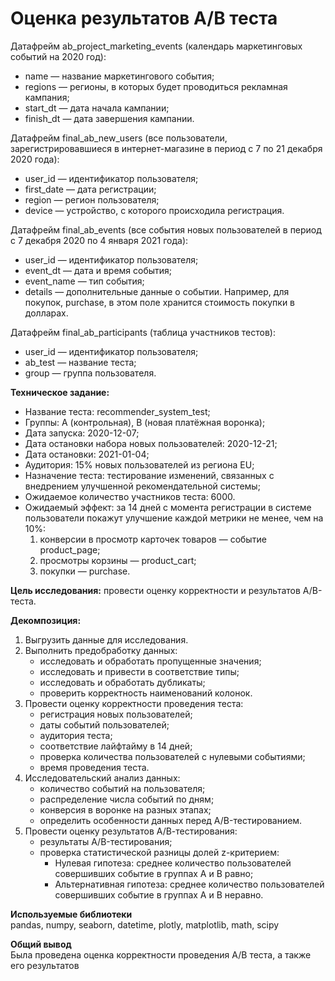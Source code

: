 # Оценка результатов А/В теста

Датафрейм ab_project_marketing_events (календарь маркетинговых событий на 2020 год):   
* name — название маркетингового события;  
* regions — регионы, в которых будет проводиться рекламная кампания;  
* start_dt — дата начала кампании;  
* finish_dt — дата завершения кампании.  

Датафрейм final_ab_new_users (все пользователи, зарегистрировавшиеся в интернет-магазине в период с 7 по 21 декабря 2020 года):  
* user_id — идентификатор пользователя;  
* first_date — дата регистрации;  
* region — регион пользователя;  
* device — устройство, с которого происходила регистрация.  

Датафрейм final_ab_events (все события новых пользователей в период с 7 декабря 2020 по 4 января 2021 года):   
* user_id — идентификатор пользователя;  
* event_dt — дата и время события;  
* event_name — тип события;  
* details — дополнительные данные о событии. Например, для покупок, purchase, в этом поле хранится стоимость покупки в долларах.  

Датафрейм final_ab_participants (таблица участников тестов):  
* user_id — идентификатор пользователя;  
* ab_test — название теста;  
* group — группа пользователя. 


**Техническое задание:**  
* Название теста: recommender_system_test;  
* Группы: А (контрольная), B (новая платёжная воронка);  
* Дата запуска: 2020-12-07;  
* Дата остановки набора новых пользователей: 2020-12-21;  
* Дата остановки: 2021-01-04;  
* Аудитория: 15% новых пользователей из региона EU;  
* Назначение теста: тестирование изменений, связанных с внедрением улучшенной рекомендательной системы;  
* Ожидаемое количество участников теста: 6000.  
* Ожидаемый эффект: за 14 дней с момента регистрации в системе пользователи покажут улучшение каждой метрики не менее, чем на 10%:  
    1. конверсии в просмотр карточек товаров — событие product_page;  
    2. просмотры корзины — product_cart;  
    3. покупки — purchase.  


**Цель исследования:** провести оценку корректности и результатов A/B-теста.

**Декомпозиция:**   
1. Выгрузить данные для исследования.  
2. Выполнить предобработку данных:   
   * исследовать и обработать пропущенные значения;  
   * исследовать и привести в соответствие типы;  
   * исследовать и обработать дубликаты;  
   * проверить корректность наименований колонок.    
3. Провести оценку корректности проведения теста:   
   * регистрация новых пользователей;  
   * даты событий пользователей;     
   * аудитория теста;    
   * соответствие лайфтайму в 14 дней;  
   * проверка количества пользователей с нулевыми событиями;  
   * время проведения теста.  
4. Исследовательский анализ данных:
   * количество событий на пользователя;  
   * распределение числа событий по дням;  
   * конверсия в воронке на разных этапах;  
   * определить особенности данных перед A/B-тестированием.
5. Провести оценку результатов А/В-тестирования:  
   * результаты A/B-тестирования;    
   * проверка статистической разницы долей z-критерием:  
        * Нулевая гипотеза: среднее количество пользователей совершивших событие в группах A и B равно;  
        * Альтернативная гипотеза: среднее количество пользователей совершивших событие в группах A и B неравно.

**Используемые библиотеки**  
pandas, numpy, seaborn, datetime, plotly, matplotlib, math, scipy 


**Общий вывод**  
Была проведена оценка корректности проведения А/В теста, а также его результатов

